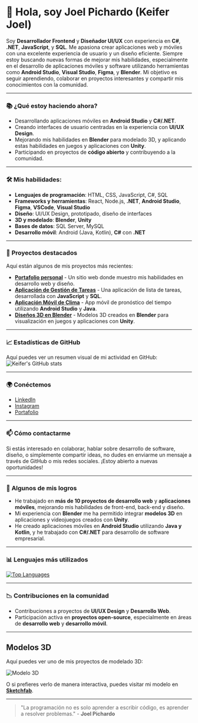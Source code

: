 # 👋 Hola, soy **Joel Pichardo** (Keifer Joel)

Soy **Desarrollador Frontend** y **Diseñador UI/UX** con experiencia en **C#**, **.NET**, **JavaScript**, y **SQL**. Me apasiona crear aplicaciones web y móviles con una excelente experiencia de usuario y un diseño eficiente. Siempre estoy buscando nuevas formas de mejorar mis habilidades, especialmente en el desarrollo de aplicaciones móviles y software utilizando herramientas como **Android Studio**, **Visual Studio**, **Figma**, y **Blender**. Mi objetivo es seguir aprendiendo, colaborar en proyectos interesantes y compartir mis conocimientos con la comunidad.

---

### 📚 **¿Qué estoy haciendo ahora?**
- Desarrollando aplicaciones móviles en **Android Studio** y **C#/.NET**.
- Creando interfaces de usuario centradas en la experiencia con **UI/UX Design**.
- Mejorando mis habilidades en **Blender** para modelado 3D, y aplicando estas habilidades en juegos y aplicaciones con **Unity**.
- Participando en proyectos de **código abierto** y contribuyendo a la comunidad.

---

### 🛠️ **Mis habilidades:**
- **Lenguajes de programación**: HTML, CSS, JavaScript, C#, SQL
- **Frameworks y herramientas**: React, Node.js, **.NET**, **Android Studio**, **Figma**, **VSCode**, **Visual Studio**
- **Diseño**: UI/UX Design, prototipado, diseño de interfaces
- **3D y modelado**: **Blender**, **Unity**
- **Bases de datos**: SQL Server, MySQL
- **Desarrollo móvil**: Android (Java, Kotlin), **C#** con **.NET**

---

### 🚀 **Proyectos destacados**
Aquí están algunos de mis proyectos más recientes:

- [**Portafolio personal**](https://github.com/createdbykeifer/portfolio) - Un sitio web donde muestro mis habilidades en desarrollo web y diseño.
- [**Aplicación de Gestión de Tareas**](https://github.com/createdbykeifer/todolist) - Una aplicación de lista de tareas, desarrollada con **JavaScript** y **SQL**.
- [**Aplicación Móvil de Clima**](https://github.com/createdbykeifer/weatherapp) - App móvil de pronóstico del tiempo utilizando **Android Studio** y **Java**.
- [**Diseños 3D en Blender**](https://github.com/createdbykeifer/3d-models) - Modelos 3D creados en **Blender** para visualización en juegos y aplicaciones con **Unity**.

---

### 📈 **Estadísticas de GitHub**
Aquí puedes ver un resumen visual de mi actividad en GitHub:
![Keifer's GitHub stats](https://github-readme-stats.vercel.app/api?username=createdbykeifer&show_icons=true&hide_title=true&count_private=true&theme=dark)

---

### 🌍 **Conéctemos**
- [LinkedIn](https://www.linkedin.com/in/joelpichardo/)
- [Instagram](https://www.instagram.com/createdbykeifer/)
- [Portafolio](https://createdbykeifer.com)

---

### 📫 **Cómo contactarme**
Si estás interesado en colaborar, hablar sobre desarrollo de software, diseño, o simplemente compartir ideas, no dudes en enviarme un mensaje a través de GitHub o mis redes sociales. ¡Estoy abierto a nuevas oportunidades!

---

### 📝 **Algunos de mis logros**
- He trabajado en **más de 10 proyectos de desarrollo web** y **aplicaciones móviles**, mejorando mis habilidades de front-end, back-end y diseño.
- Mi experiencia con **Blender** me ha permitido integrar **modelos 3D** en aplicaciones y videojuegos creados con **Unity**.
- He creado aplicaciones móviles en **Android Studio** utilizando **Java y Kotlin**, y he trabajado con **C#/.NET** para desarrollo de software empresarial.

---

### 📊 **Lenguajes más utilizados**

[![Top Languages](https://github-readme-stats.vercel.app/api/top-langs/?username=createdbykeifer&layout=compact&theme=dark)](https://github.com/createdbykeifer)

---

### 📉 **Contribuciones en la comunidad**
- Contribuciones a proyectos de **UI/UX Design** y **Desarrollo Web**.
- Participación activa en **proyectos open-source**, especialmente en áreas de **desarrollo web** y **desarrollo móvil**.

---

## Modelos 3D

Aquí puedes ver uno de mis proyectos de modelado 3D:

![Modelo 3D](/media/app%20design%20createdbyk.png)

O si prefieres verlo de manera interactiva, puedes visitar mi modelo en **[Sketchfab](https://sketchfab.com/tu-perfil)**.

---

> "La programación no es solo aprender a escribir código, es aprender a resolver problemas." - **Joel Pichardo**
